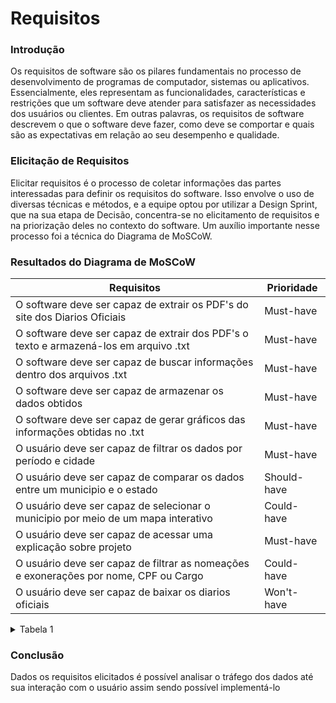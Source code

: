 # Requisitos
### Introdução

Os requisitos de software são os pilares fundamentais no processo de desenvolvimento de programas de computador, sistemas ou aplicativos. Essencialmente, eles representam as funcionalidades, características e restrições que um software deve atender para satisfazer as necessidades dos usuários ou clientes. Em outras palavras, os requisitos de software descrevem o que o software deve fazer, como deve se comportar e quais são as expectativas em relação ao seu desempenho e qualidade.

### Elicitação de Requisitos
Elicitar requisitos é o processo de coletar informações das partes interessadas para definir os requisitos do software. Isso envolve o uso de diversas técnicas e métodos, e a equipe optou por utilizar a Design Sprint, que na sua etapa de Decisão, concentra-se no elicitamento de requisitos e na priorização deles no contexto do software. Um auxílio importante nesse processo foi a técnica do Diagrama de MoSCoW.

### Resultados do Diagrama de MoSCoW
|      Requisitos         | Prioridade               |
|-------------------------|--------------------------|
| O software deve ser capaz de extrair os PDF's do site dos Diarios Oficiais | Must-have |
| O software deve ser capaz de extrair dos PDF's o texto e armazená-los em arquivo .txt | Must-have |
| O software deve ser capaz de buscar informações dentro dos arquivos .txt | Must-have |
|O software deve ser capaz de armazenar os dados obtidos | Must-have|
|O software deve ser capaz de gerar gráficos das informações obtidas no .txt| Must-have|
|O usuário deve ser capaz de filtrar os dados por período e cidade | Must-have|
|O usuário deve ser capaz de comparar os dados entre um municipio e o estado | Should-have|
|O usuário deve ser capaz de selecionar o municipio por meio de um mapa interativo | Could-have|
|O usuário deve ser capaz de acessar uma explicação  sobre projeto|Must-have|
|O usuário deve ser capaz de filtrar as nomeações e exonerações por nome, CPF ou Cargo|Could-have|
|O usuário deve ser capaz de baixar os diarios oficiais |Won't-have|
<details> 
    <summary>Tabela 1</summary>
    <p>T<strong>abela 1: Requisitos elicitados de acordo com sua prioridade, sendo ranqueados em: Must-have, para DEVE TER, Shoul-have, para DEVERIA TER, Could-have, para PODERIA TER e Won't-have para NÃO TERÁ.</strong><p>
</details>

### Conclusão
Dados os requisitos elicitados é possível analisar o tráfego dos dados até sua interação com o usuário assim sendo possível implementá-lo
